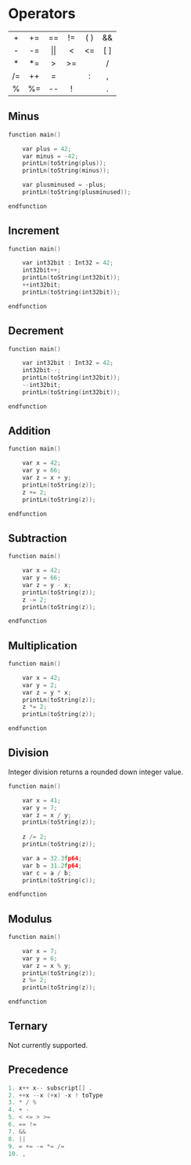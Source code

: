 <h1>Operators</h1>

<center>


<table align="center">
    <tr>
        <td align="center">+</td>
        <td align="center">+=</td>
        <td align="center">==</td>
        <td align="center">!=</td>
        <td align="center">(   )</td>
        <td align="center">&&</td>
    </tr>
    <tr>
        <td align="center">-</td>
        <td align="center">-=</td>
        <td align="center">&#124;&#124;</td>
        <td align="center"><</td>
        <td align="center"><=</td>
        <td align="center">[   ]</td>
    </tr>
        <tr>
        <td align="center">*</td>
        <td align="center">*=</td>
        <td align="center">></td>
        <td align="center">>=</td>
        <td align="center"></td>
        <td align="center">/</td>
    </tr>
    <tr>
        <td align="center">/=</td>
        <td align="center">++</td>
        <td align="center">=</td>
        <td align="center"></td>
        <td align="center">:</td>
        <td align="center">,</td>
    </tr>
    <tr>
        <td align="center">%</td>
        <td align="center">%=</td>
        <td align="center">--</td>
        <td align="center">!</td>
        <td align="center"></td>
        <td align="center">.</td>
    </tr>
</table>


</center>


## Minus

``` c++
function main()

    var plus = 42;
    var minus = -42;
    printLn(toString(plus));
    printLn(toString(minus));

    var plusminused = -plus;
    printLn(toString(plusminused));

endfunction
```

## Increment

``` c++
function main()

	var int32bit : Int32 = 42;
	int32bit++;
	printLn(toString(int32bit));
	++int32bit;
	printLn(toString(int32bit));

endfunction
```

## Decrement

``` c++
function main()

    var int32bit : Int32 = 42;
	int32bit--;
	printLn(toString(int32bit));
	--int32bit;
	printLn(toString(int32bit));

endfunction
```


## Addition

``` c++
function main()

	var x = 42;
	var y = 66;
	var z = x + y;
	printLn(toString(z));
	z += 2;
	printLn(toString(z));

endfunction
```


## Subtraction

``` c++
function main()

    var x = 42;
    var y = 66;
    var z = y - x;
    printLn(toString(z));
    z -= 2;
    printLn(toString(z));

endfunction
```


## Multiplication

``` c++
function main()

	var x = 42;
	var y = 2;
	var z = y * x;
	printLn(toString(z));
	z *= 2;
	printLn(toString(z));

endfunction
```


## Division

Integer division returns a rounded down integer value.

``` c++
function main()

	var x = 41;
	var y = 7;
	var z = x / y;
	printLn(toString(z));
    
	z /= 2;
	printLn(toString(z));

	var a = 32.3fp64;
	var b = 31.2fp64;
	var c = a / b;
	printLn(toString(c));

endfunction
```



## Modulus

``` c++
function main()

	var x = 7;
	var y = 6;
	var z = x % y;
	printLn(toString(z));
	z %= 2;
	printLn(toString(z));

endfunction
```


## Ternary

Not currently supported.


## Precedence

``` c++
1. x++ x-- subscript[] .
2. ++x --x (+x) -x ! toType 
3. * / %
4. + -
5. < <= > >=
6. == !=
7. &&
8. ||
9. = += -= *= /= 
10. ,	
```

<br/>